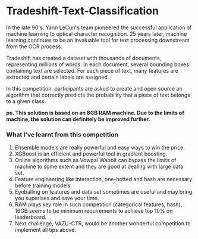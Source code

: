 Tradeshift-Text-Classification
==============================

In the late 90's, Yann LeCun's team pioneered the successful application of machine learning to optical character recognition. 25 years later, machine learning continues to be an invaluable tool for text processing downstream from the OCR process.

Tradeshift has created a dataset with thousands of documents, representing millions of words. In each document, several bounding boxes containing text are selected. For each piece of text, many features are extracted and certain labels are assigned.

In this competition, participants are asked to create and open source an algorithm that correctly predicts the probability that a piece of text belongs to a given class.

<b>ps. This solution is based on an 8GB RAM machine. Due to the limits of machine, the solution can definitely be improved further. </b>

### What I've learnt from this competition ###
1. Ensemble models are really powerful and easy ways to win the price.
2. XGBoost is an efficient and powerful tool in gradient boosting.
3. Online algorithms such as Vowpal Wabbit can bypass the limits of machine to some extent and they are good at dealing with large data set. 
4. Feature engineering like interaction, one-hotted and hash are necessary before training models.
5. Eyeballing on features and data set sometimes are useful and may bring you superises and save your time.
6. RAM plays key role in such competition (categorical features, hash), 16GB seems to be minimum requirements to achieve top 10% on leaderboard. 
7. Next challenge, VAZU-CTR, would be another wonderful competition to implement all tips above. 
